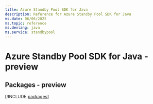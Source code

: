 ```yaml
---
title: Azure Standby Pool SDK for Java
description: Reference for Azure Standby Pool SDK for Java
ms.date: 06/06/2025
ms.topic: reference
ms.devlang: java
ms.service: standbypool
---
```

# Azure Standby Pool SDK for Java - preview
## Packages - preview
[!INCLUDE [packages](standby-pool-index.md)]